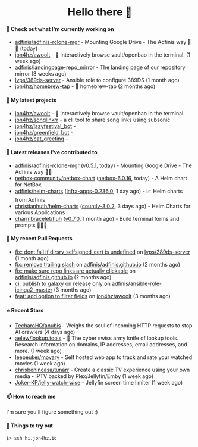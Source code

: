 <h1 align=center>Hello there 👋</h1>

#### 👷 Check out what I'm currently working on

- [adfinis/adfinis-rclone-mgr](https://github.com/adfinis/adfinis-rclone-mgr) - Mounting Google Drive - The Adfinis way 🧙✨ (today)
- [jon4hz/awoolt](https://github.com/jon4hz/awoolt) - 🐺 Interactively browse vault/openbao in the terminal. (1 week ago)
- [adfinis/landingpage-repo_mirror](https://github.com/adfinis/landingpage-repo_mirror) - The landing page of our repository mirror (3 weeks ago)
- [lvps/389ds-server](https://github.com/lvps/389ds-server) - Ansible role to configure 389DS (1 month ago)
- [jon4hz/homebrew-tap](https://github.com/jon4hz/homebrew-tap) - 🍺 homebrew-tap (2 months ago)

#### 🌱 My latest projects

- [jon4hz/awoolt](https://github.com/jon4hz/awoolt) - 🐺 Interactively browse vault/openbao in the terminal.
- [jon4hz/songlinkrr](https://github.com/jon4hz/songlinkrr) - a cli tool to share song links using subsonic
- [jon4hz/lazyfestival_bot](https://github.com/jon4hz/lazyfestival_bot) - 
- [jon4hz/greenfield_bot](https://github.com/jon4hz/greenfield_bot) - 
- [jon4hz/cat_greeting](https://github.com/jon4hz/cat_greeting) - 

#### 🔭 Latest releases I've contributed to

- [adfinis/adfinis-rclone-mgr](https://github.com/adfinis/adfinis-rclone-mgr) ([v0.5.1](https://github.com/adfinis/adfinis-rclone-mgr/releases/tag/v0.5.1), today) - Mounting Google Drive - The Adfinis way 🧙✨
- [netbox-community/netbox-chart](https://github.com/netbox-community/netbox-chart) ([netbox-6.0.16](https://github.com/netbox-community/netbox-chart/releases/tag/netbox-6.0.16), today) - A Helm chart for NetBox
- [adfinis/helm-charts](https://github.com/adfinis/helm-charts) ([infra-apps-0.236.0](https://github.com/adfinis/helm-charts/releases/tag/infra-apps-0.236.0), 1 day ago) - 📈 Helm charts from Adfinis
- [christianhuth/helm-charts](https://github.com/christianhuth/helm-charts) ([countly-3.0.2](https://github.com/christianhuth/helm-charts/releases/tag/countly-3.0.2), 3 days ago) - Helm Charts for various Applications
- [charmbracelet/huh](https://github.com/charmbracelet/huh) ([v0.7.0](https://github.com/charmbracelet/huh/releases/tag/v0.7.0), 1 month ago) - Build terminal forms and prompts 🤷🏻‍♀️

#### 🔨 My recent Pull Requests

- [fix: dont fail if dirsrv_selfsigned_cert is undefined](https://github.com/lvps/389ds-server/pull/70) on [lvps/389ds-server](https://github.com/lvps/389ds-server) (1 month ago)
- [fix: remove trailing slash](https://github.com/adfinis/adfinis.github.io/pull/5) on [adfinis/adfinis.github.io](https://github.com/adfinis/adfinis.github.io) (2 months ago)
- [fix: make sure repo links are actually clickable](https://github.com/adfinis/adfinis.github.io/pull/4) on [adfinis/adfinis.github.io](https://github.com/adfinis/adfinis.github.io) (2 months ago)
- [ci: publish to galaxy on release only](https://github.com/adfinis/ansible-role-icinga2_master/pull/129) on [adfinis/ansible-role-icinga2_master](https://github.com/adfinis/ansible-role-icinga2_master) (3 months ago)
- [feat: add option to filter fields](https://github.com/jon4hz/awoolt/pull/3) on [jon4hz/awoolt](https://github.com/jon4hz/awoolt) (3 months ago)

#### ⭐ Recent Stars

- [TecharoHQ/anubis](https://github.com/TecharoHQ/anubis) - Weighs the soul of incoming HTTP requests to stop AI crawlers (4 days ago)
- [aelew/lookup.tools](https://github.com/aelew/lookup.tools) - 🔎 The cyber swiss army knife of lookup tools. Research information on domains, IP addresses, email addresses, and more. (1 week ago)
- [leepeuker/movary](https://github.com/leepeuker/movary) - Self hosted web app to track and rate your watched movies (1 week ago)
- [chrisbenincasa/tunarr](https://github.com/chrisbenincasa/tunarr) - Create a classic TV experience using your own media - IPTV backed by Plex/Jellyfin/Emby (1 week ago)
- [Joker-KP/jelly-watch-wise](https://github.com/Joker-KP/jelly-watch-wise) - Jellyfin screen time limiter (1 week ago)

#### 📫 How to reach me
I'm sure you'll figure something out :)

#### 👀 Things to try out
```
$> ssh hi.jon4hz.io
```